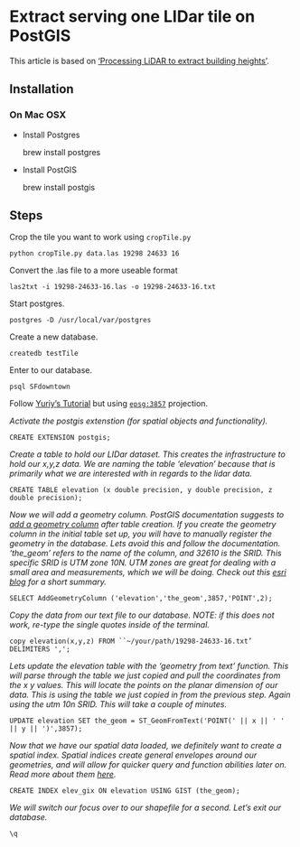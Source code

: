 # Extract serving one LIDar tile on PostGIS 

This article is based on [‘Processing LiDAR to extract building heights’](https://gist.github.com/YKCzoli/3605e014b8ed09a571e5).

## Installation

### On Mac OSX

- Install Postgres

	brew install postgres

- Install PostGIS

	brew install postgis

## Steps

Crop the tile you want to work using ```cropTile.py```

	python cropTile.py data.las 19298 24633 16

Convert the .las file to a more useable format

	las2txt -i 19298-24633-16.las -o 19298-24633-16.txt

Start postgres.

	postgres -D /usr/local/var/postgres  

Create a new database.

	createdb testTile

Enter to our database.

	psql SFdowntown

Follow [Yuriy’s Tutorial](https://gist.github.com/YKCzoli/3605e014b8ed09a571e5) but using [```epsg:3857```](http://epsg.io/3857) projection.

_Activate the postgis extenstion (for spatial objects and functionality)._

	CREATE EXTENSION postgis;

_Create a table to hold our LIDar dataset. This creates the infrastructure to hold our x,y,z data. We are naming the table ‘elevation’ because that is primarily what we are interested with in regards to the lidar data._

	CREATE TABLE elevation (x double precision, y double precision, z double precision);

_Now we will add a geometry column. PostGIS documentation suggests to [add a geometry column](http://postgis.refractions.net/docs/AddGeometryColumn.html) after table creation. If you create the geometry column in the initial table set up, you will have to manually register the geometry in the database. Lets avoid this and follow the documentation. ‘the_geom’ refers to the name of the column, and 32610 is the SRID. This specific SRID is UTM zone 10N. UTM zones are great for dealing with a small area and measurements, which we will be doing. Check out this [esri blog](http://blogs.esri.com/esri/arcgis/2010/03/05/measuring-distances-and-areas-when-your-map-uses-the-mercator-projection/) for a short summary._

	SELECT AddGeometryColumn ('elevation','the_geom',3857,'POINT',2);

_Copy the data from our text file to our database. NOTE: if this does not work, re-type the single quotes inside of the terminal._

	copy elevation(x,y,z) FROM ``~/your/path/19298-24633-16.txt’ DELIMITERS ',';

_Lets update the elevation table with the ‘geometry from text’ function. This will parse through the table we just copied and pull the coordinates from the x y values. This will locate the points on the planar dimension of our data. This is using the table we just copied in from the previous step. Again using the utm 10n SRID. This will take a couple of minutes._

	UPDATE elevation SET the_geom = ST_GeomFromText('POINT(' || x || ' ' || y || ')',3857);

_Now that we have our spatial data loaded, we definitely want to create a spatial index. Spatial indices create general envelopes around our geometries, and will allow for quicker query and function abilities later on. Read more about them [here](http://revenant.ca/www/postgis/workshop/indexing.html)._

	CREATE INDEX elev_gix ON elevation USING GIST (the_geom);

_We will switch our focus over to our shapefile for a second. Let’s exit our database._

	\q
	 